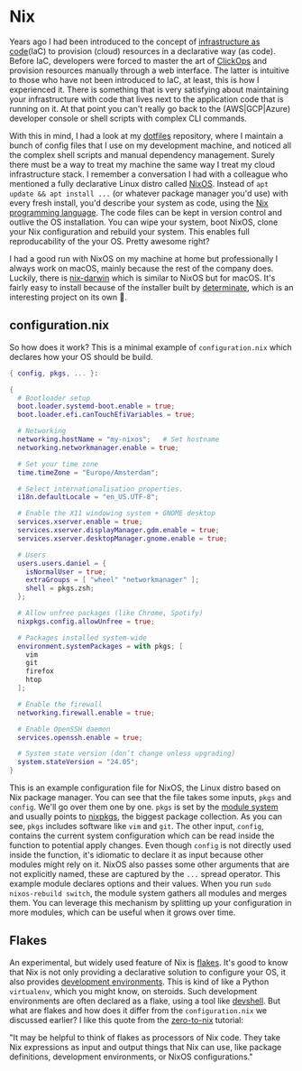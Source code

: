 # Nix

Years ago I had been introduced to the concept of [infrastructure as code](https://en.wikipedia.org/wiki/Infrastructure_as_code)(IaC) to provision (cloud) resources in a declarative way (as code). Before IaC, developers were forced to master the art of [ClickOps](https://dev.to/terraformmonkey/what-is-clickops-27f9) and provision resources manually through a web interface. The latter is intuitive to those who have not been introduced to IaC, at least, this is how I experienced it. There is something that is very satisfying about maintaining your infrastructure with code that lives next to the application code that is running on it. At that point you can't really go back to the (AWS|GCP|Azure) developer console or shell scripts with complex CLI commands.

With this in mind, I had a look at my [dotfiles](https://github.com/danielsteman/.dotfiles) repository, where I maintain a bunch of config files that I use on my development machine, and noticed all the complex shell scripts and manual dependency management. Surely there must be a way to treat my machine the same way I treat my cloud infrastructure stack. I remember a conversation I had with a colleague who mentioned a fully declarative Linux distro called [NixOS](https://nixos.org/). Instead of `apt update && apt install ...` (or whatever package manager you'd use) with every fresh install, you'd describe your system as code, using the [Nix programming language](https://nix.dev/tutorials/nix-language.html). The code files can be kept in version control and outlive the OS installation. You can wipe your system, boot NixOS, clone your Nix configuration and rebuild your system. This enables full reproducability of the your OS. Pretty awesome right? 

I had a good run with NixOS on my machine at home but professionally I always work on macOS, mainly because the rest of the company does. Luckily, there is [nix-darwin](https://github.com/nix-darwin/nix-darwin) which is similar to NixOS but for macOS. It's fairly easy to install because of the installer built by [determinate](https://github.com/DeterminateSystems/nix-installer?tab=readme-ov-file#determinate-nix-installer), which is an interesting project on its own 🦀. 

## configuration.nix

So how does it work? This is a minimal example of `configuration.nix` which declares how your OS should be build. 

```nix
{ config, pkgs, ... }:

{
  # Bootloader setup
  boot.loader.systemd-boot.enable = true;
  boot.loader.efi.canTouchEfiVariables = true;

  # Networking
  networking.hostName = "my-nixos";   # Set hostname
  networking.networkmanager.enable = true;

  # Set your time zone
  time.timeZone = "Europe/Amsterdam";

  # Select internationalisation properties.
  i18n.defaultLocale = "en_US.UTF-8";

  # Enable the X11 windowing system + GNOME desktop
  services.xserver.enable = true;
  services.xserver.displayManager.gdm.enable = true;
  services.xserver.desktopManager.gnome.enable = true;

  # Users
  users.users.daniel = {
    isNormalUser = true;
    extraGroups = [ "wheel" "networkmanager" ];
    shell = pkgs.zsh;
  };

  # Allow unfree packages (like Chrome, Spotify)
  nixpkgs.config.allowUnfree = true;

  # Packages installed system-wide
  environment.systemPackages = with pkgs; [
    vim
    git
    firefox
    htop
  ];

  # Enable the firewall
  networking.firewall.enable = true;

  # Enable OpenSSH daemon
  services.openssh.enable = true;

  # System state version (don’t change unless upgrading)
  system.stateVersion = "24.05"; 
}
```

This is an example configuration file for NixOS, the Linux distro based on Nix package manager. You can see that the file takes some inputs, `pkgs` and `config`. We'll go over them one by one. `pkgs` is set by the [module system](https://nix.dev/tutorials/module-system/index.html) and usually points to [nixpkgs](https://search.nixos.org/packages), the biggest package collection. As you can see, `pkgs` includes software like `vim` and `git`. The other input, `config`, contains the current system configuration which can be read inside the function to potential apply changes. Even though `config` is not directly used inside the function, it's idiomatic to declare it as input because other modules might rely on it. NixOS also passes some other arguments that are not explicitly named, these are captured by the `...` spread operator. This example module declares options and their values. When you run `sudo nixos-rebuild switch`, the module system gathers all modules and merges them. You can leverage this mechanism by splitting up your configuration in more modules, which can be useful when it grows over time. 


## Flakes

An experimental, but widely used feature of Nix is [flakes](https://nixos.wiki/wiki/Flakes). It's good to know that Nix is not only providing a declarative solution to configure your OS, it also provides [development environments](https://zero-to-nix.com/start/nix-develop/). This is kind of like a Python `virtualenv`, which you might know, on steroids. Such development environments are often declared as a flake, using a tool like [devshell](https://numtide.github.io/devshell/getting_started.html). But what are flakes and how does it differ from the `configuration.nix` we discussed earlier? I like this quote from the [zero-to-nix](https://zero-to-nix.com/concepts/flakes/) tutorial:

"It may be helpful to think of flakes as processors of Nix code. They take Nix expressions as input and output things that Nix can use, like package definitions, development environments, or NixOS configurations."


